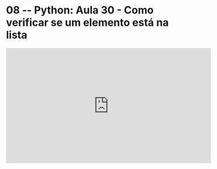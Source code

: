 # 08 -- Python: Aula 30 - Como verificar se um elemento está na lista

<iframe 
        width="560" 
        height="315" 
        src="https://www.youtube.com/embed/FwFK8DFpxIA" 
        title="YouTube video player" 
        frameborder="0" 
        allow="accelerometer; autoplay; clipboard-write; encrypted-media; gyroscope; picture-in-picture" 
        allowfullscreen
        >
</iframe>

